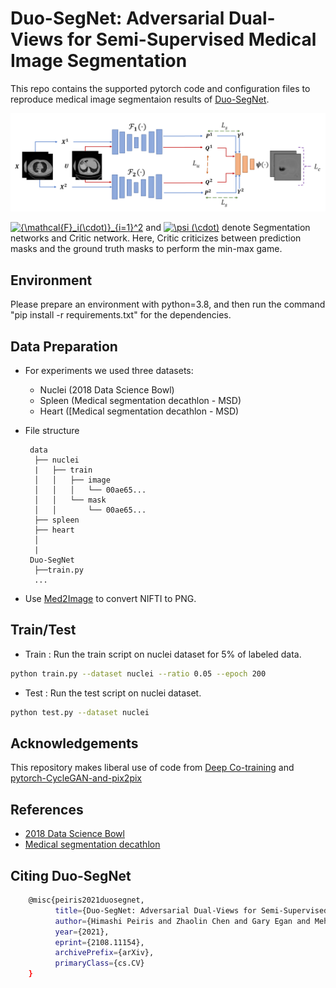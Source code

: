 # Duo-SegNet: Adversarial Dual-Views for Semi-Supervised Medical Image Segmentation

This repo contains the supported pytorch code and configuration files to reproduce medical image segmentaion results of [Duo-SegNet](https://arxiv.org/pdf/2108.11154.pdf). 

![Dual View Architecture](img/duo_segnet.png?raw=true)

<a href="https://www.codecogs.com/eqnedit.php?latex={\mathcal{F}_i(\cdot)}_{i=1}^2" target="_blank"><img src="https://latex.codecogs.com/gif.latex?{\mathcal{F}_i(\cdot)}_{i=1}^2" title="{\mathcal{F}_i(\cdot)}_{i=1}^2" /></a> and <a href="https://www.codecogs.com/eqnedit.php?latex=\psi&space;(\cdot)" target="_blank"><img src="https://latex.codecogs.com/gif.latex?\psi&space;(\cdot)" title="\psi (\cdot)" /></a> denote Segmentation networks and Critic network. Here, Critic criticizes between prediction masks and the ground truth masks to perform the min-max game.

## Environment
Please prepare an environment with python=3.8, and then run the command "pip install -r requirements.txt" for the dependencies.

## Data Preparation
- For experiments we used three datasets:
  - Nuclei (2018 Data Science Bowl)
  - Spleen (Medical segmentation decathlon - MSD)
  - Heart ([Medical segmentation decathlon - MSD)

- File structure
    ```
     data
      ├── nuclei
      |   ├── train
      │   │   ├── image
      │   │   │   └── 00ae65...
      │   │   └── mask
      │   │       └── 00ae65...       
      ├── spleen
      ├── heart
      │   
      |
     Duo-SegNet
      ├──train.py
      ...
    ```

 - Use [Med2Image](https://github.com/FNNDSC/med2image) to convert NIFTI to PNG.
 
## Train/Test
- Train : Run the train script on nuclei dataset for 5% of labeled data. 
```bash
python train.py --dataset nuclei --ratio 0.05 --epoch 200
```

- Test : Run the test script on nuclei dataset. 
```bash
python test.py --dataset nuclei
```

## Acknowledgements
This repository makes liberal use of code from [Deep Co-training](https://github.com/AlanChou/Deep-Co-Training-for-Semi-Supervised-Image-Recognition) and [pytorch-CycleGAN-and-pix2pix](https://github.com/junyanz/pytorch-CycleGAN-and-pix2pix)

## References
* [2018 Data Science Bowl](https://www.kaggle.com/c/data-science-bowl-2018)
* [Medical segmentation decathlon](http://medicaldecathlon.com/)

## Citing Duo-SegNet
```bash
    @misc{peiris2021duosegnet,
          title={Duo-SegNet: Adversarial Dual-Views for Semi-Supervised Medical Image Segmentation}, 
          author={Himashi Peiris and Zhaolin Chen and Gary Egan and Mehrtash Harandi},
          year={2021},
          eprint={2108.11154},
          archivePrefix={arXiv},
          primaryClass={cs.CV}
    }
```
